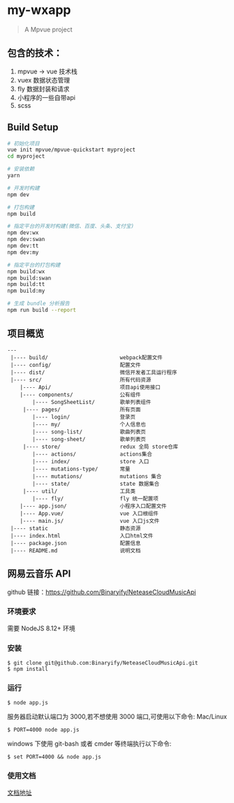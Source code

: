 # my-wxapp

> A Mpvue project
## 包含的技术：
1. mpvue -> vue 技术栈
2. vuex 数据状态管理
3. fly 数据封装和请求
4. 小程序的一些自带api
5. scss

## Build Setup

``` bash
# 初始化项目
vue init mpvue/mpvue-quickstart myproject
cd myproject

# 安装依赖
yarn

# 开发时构建
npm dev

# 打包构建
npm build

# 指定平台的开发时构建(微信、百度、头条、支付宝)
npm dev:wx
npm dev:swan
npm dev:tt
npm dev:my

# 指定平台的打包构建
npm build:wx
npm build:swan
npm build:tt
npm build:my

# 生成 bundle 分析报告
npm run build --report
```

## 项目概览

```
---
 |---- build/                       webpack配置文件            
 |---- config/                      配置文件            
 |---- dist/                        微信开发者工具运行程序            
 |---- src/                         所有代码资源            
    |---- Api/                      项目api使用接口            
    |---- components/               公有组件            
        |---- SongSheetList/        歌单列表组件            
     |---- pages/                   所有页面            
        |---- login/                登录页            
        |---- my/                   个人信息也            
        |---- song-list/            歌曲列表页            
        |---- song-sheet/           歌单列表页            
     |---- store/                   redux 全局 store仓库            
        |---- actions/              actions集合            
        |---- index/                store 入口            
        |---- mutations-type/       常量            
        |---- mutations/            mutations 集合            
        |---- state/                state 数据集合            
     |---- util/                    工具类            
        |---- fly/                  fly 统一配置项     
    |---- app.json/                 小程序入口配置文件  
    |---- App.vue/                  vue 入口根组件
    |---- main.js/                  vue 入口js文件       
 |---- static                       静态资源            
 |---- index.html                   入口html文件            
 |---- package.json                 配置信息            
 |---- README.md                    说明文档            
```

## 网易云音乐 API
github 链接：https://github.com/Binaryify/NeteaseCloudMusicApi

### 环境要求

需要 NodeJS 8.12+ 环境

### 安装

```shell
$ git clone git@github.com:Binaryify/NeteaseCloudMusicApi.git
$ npm install
```

### 运行

```shell
$ node app.js
```

服务器启动默认端口为 3000,若不想使用 3000 端口,可使用以下命令: Mac/Linux

```shell
$ PORT=4000 node app.js
```

windows 下使用 git-bash 或者 cmder 等终端执行以下命令:

```shell
$ set PORT=4000 && node app.js
```

### 使用文档

[文档地址](https://binaryify.github.io/NeteaseCloudMusicApi)


